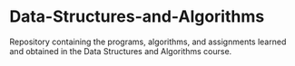 # Data-Structures-and-Algorithms
Repository containing the programs, algorithms, and assignments learned and obtained in the Data Structures and Algorithms course.
